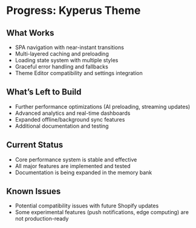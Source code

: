 # Progress: Kyperus Theme

## What Works
- SPA navigation with near-instant transitions
- Multi-layered caching and preloading
- Loading state system with multiple styles
- Graceful error handling and fallbacks
- Theme Editor compatibility and settings integration

## What’s Left to Build
- Further performance optimizations (AI preloading, streaming updates)
- Advanced analytics and real-time dashboards
- Expanded offline/background sync features
- Additional documentation and testing

## Current Status
- Core performance system is stable and effective
- All major features are implemented and tested
- Documentation is being expanded in the memory bank

## Known Issues
- Potential compatibility issues with future Shopify updates
- Some experimental features (push notifications, edge computing) are not production-ready 